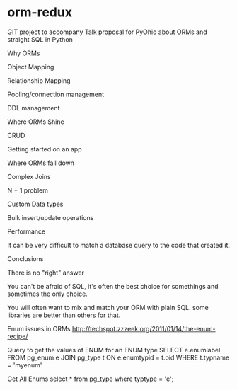 orm-redux
=========

GIT project to accompany Talk proposal for PyOhio about ORMs and straight SQL in Python

Why ORMs

Object Mapping

Relationship Mapping

Pooling/connection management

DDL management

Where ORMs Shine

CRUD

Getting started on an app

Where ORMs fall down

Complex Joins

N + 1 problem

Custom Data types

Bulk insert/update operations

Performance

It can be very difficult to match a database query to the code that created it.

Conclusions

There is no "right" answer

You can't be afraid of SQL, it's often the best choice for somethings and sometimes the only choice.

You will often want to mix and match your ORM with plain SQL. some libraries are better than others for that.

Enum issues in ORMs
http://techspot.zzzeek.org/2011/01/14/the-enum-recipe/

Query to get the values of ENUM for an ENUM type
SELECT e.enumlabel
  FROM pg_enum e
  JOIN pg_type t ON e.enumtypid = t.oid
  WHERE t.typname = 'myenum'
  
  Get All Enums
  select * from pg_type where typtype = 'e';
